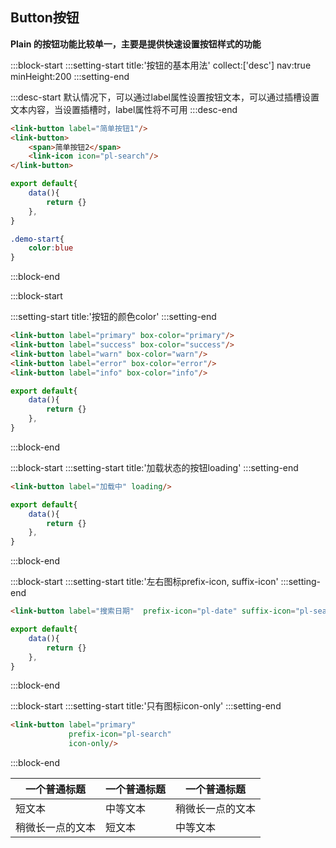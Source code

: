 ## Button按钮

**Plain 的按钮功能比较单一，主要是提供快速设置按钮样式的功能**

:::block-start
:::setting-start
title:'按钮的基本用法'
collect:['desc'] 
nav:true
minHeight:200
:::setting-end

:::desc-start
默认情况下，可以通过label属性设置按钮文本，可以通过插槽设置文本内容，当设置插槽时，label属性将不可用
:::desc-end

```html
<link-button label="简单按钮1"/>
<link-button>
    <span>简单按钮2</span>
    <link-icon icon="pl-search"/>
</link-button>
```
```js
export default{
    data(){
        return {}
    },
}
```
```css
.demo-start{
    color:blue
}
```
:::block-end

:::block-start

:::setting-start
title:'按钮的颜色color'
:::setting-end

```html
<link-button label="primary" box-color="primary"/>
<link-button label="success" box-color="success"/>
<link-button label="warn" box-color="warn"/>
<link-button label="error" box-color="error"/>
<link-button label="info" box-color="info"/>
```
```js
export default{
    data(){
        return {}
    },
}
```
:::block-end

:::block-start
:::setting-start
title:'加载状态的按钮loading'
:::setting-end
```html
<link-button label="加载中" loading/>
```
```js
export default{
    data(){
        return {}
    },
}
```
:::block-end

:::block-start
:::setting-start
title:'左右图标prefix-icon, suffix-icon'
:::setting-end
```html
<link-button label="搜索日期"  prefix-icon="pl-date" suffix-icon="pl-search"/>
```
```js
export default{
    data(){
        return {}
    },
}
```
:::block-end

:::block-start
:::setting-start
title:'只有图标icon-only'
:::setting-end
```html
<link-button label="primary" 
             prefix-icon="pl-search" 
             icon-only/>
```
:::block-end


| 一个普通标题 | 一个普通标题 | 一个普通标题 |
| ------ | ------ | ------ |
| 短文本 | 中等文本 | 稍微长一点的文本 |
| 稍微长一点的文本 | 短文本 | 中等文本 |

